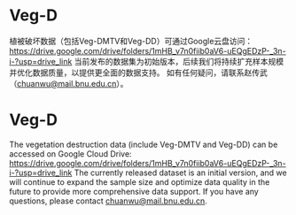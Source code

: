# Veg-D
植被破坏数据（包括Veg-DMTV和Veg-DD）可通过Google云盘访问：https://drive.google.com/drive/folders/1mHB_v7n0fiib0aV6-uEQgEDzP-_3n-i-?usp=drive_link
当前发布的数据集为初始版本，后续我们将持续扩充样本规模并优化数据质量，以提供更全面的数据支持。
如有任何疑问，请联系赵传武（chuanwu@mail.bnu.edu.cn）。
# Veg-D
The vegetation destruction data (include Veg-DMTV and Veg-DD) can be accessed on Google Cloud Drive: https://drive.google.com/drive/folders/1mHB_v7n0fiib0aV6-uEQgEDzP-_3n-i-?usp=drive_link
The currently released dataset is an initial version, and we will continue to expand the sample size and optimize data quality in the future to provide more comprehensive data support.
If you have any questions, please contact chuanwu@mail.bnu.edu.cn.
